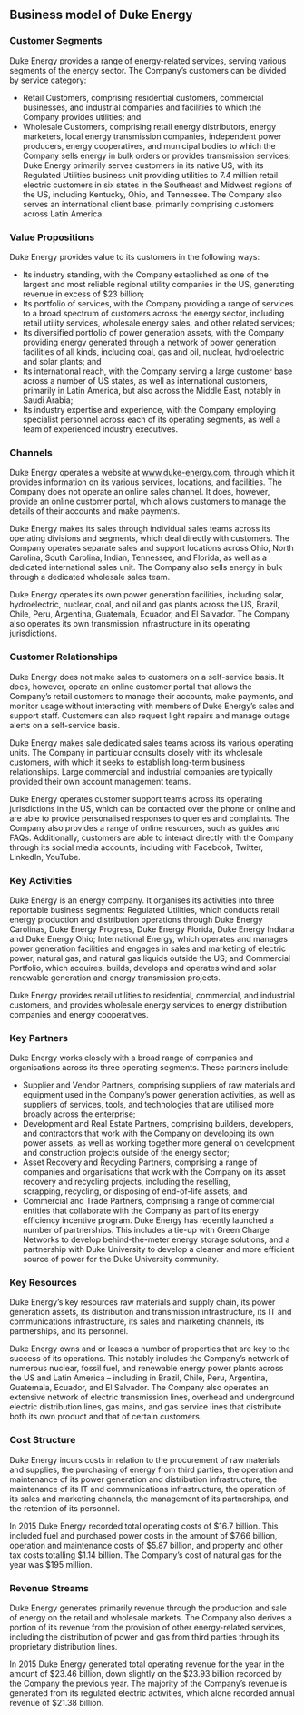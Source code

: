 Business model of Duke Energy
-----------------------------

 ### Customer Segments

 Duke Energy provides a range of energy-related services, serving various segments of the energy sector. The Company’s customers can be divided by service category:

  * Retail Customers, comprising residential customers, commercial businesses, and industrial companies and facilities to which the Company provides utilities; and
 * Wholesale Customers, comprising retail energy distributors, energy marketers, local energy transmission companies, independent power producers, energy cooperatives, and municipal bodies to which the Company sells energy in bulk orders or provides transmission services;
  Duke Energy primarily serves customers in its native US, with its Regulated Utilities business unit providing utilities to 7.4 million retail electric customers in six states in the Southeast and Midwest regions of the US, including Kentucky, Ohio, and Tennessee. The Company also serves an international client base, primarily comprising customers across Latin America.

 ### Value Propositions

 Duke Energy provides value to its customers in the following ways:

  * Its industry standing, with the Company established as one of the largest and most reliable regional utility companies in the US, generating revenue in excess of $23 billion;
 * Its portfolio of services, with the Company providing a range of services to a broad spectrum of customers across the energy sector, including retail utility services, wholesale energy sales, and other related services;
 * Its diversified portfolio of power generation assets, with the Company providing energy generated through a network of power generation facilities of all kinds, including coal, gas and oil, nuclear, hydroelectric and solar plants; and
 * Its international reach, with the Company serving a large customer base across a number of US states, as well as international customers, primarily in Latin America, but also across the Middle East, notably in Saudi Arabia;
 * Its industry expertise and experience, with the Company employing specialist personnel across each of its operating segments, as well a team of experienced industry executives.
  ### Channels

 Duke Energy operates a website at www.duke-energy.com, through which it provides information on its various services, locations, and facilities. The Company does not operate an online sales channel. It does, however, provide an online customer portal, which allows customers to manage the details of their accounts and make payments.

 Duke Energy makes its sales through individual sales teams across its operating divisions and segments, which deal directly with customers. The Company operates separate sales and support locations across Ohio, North Carolina, South Carolina, Indian, Tennessee, and Florida, as well as a dedicated international sales unit. The Company also sells energy in bulk through a dedicated wholesale sales team.

 Duke Energy operates its own power generation facilities, including solar, hydroelectric, nuclear, coal, and oil and gas plants across the US, Brazil, Chile, Peru, Argentina, Guatemala, Ecuador, and El Salvador. The Company also operates its own transmission infrastructure in its operating jurisdictions.

 ### Customer Relationships

 Duke Energy does not make sales to customers on a self-service basis. It does, however, operate an online customer portal that allows the Company’s retail customers to manage their accounts, make payments, and monitor usage without interacting with members of Duke Energy’s sales and support staff. Customers can also request light repairs and manage outage alerts on a self-service basis.

 Duke Energy makes sale dedicated sales teams across its various operating units. The Company in particular consults closely with its wholesale customers, with which it seeks to establish long-term business relationships. Large commercial and industrial companies are typically provided their own account management teams.

 Duke Energy operates customer support teams across its operating jurisdictions in the US, which can be contacted over the phone or online and are able to provide personalised responses to queries and complaints. The Company also provides a range of online resources, such as guides and FAQs. Additionally, customers are able to interact directly with the Company through its social media accounts, including with Facebook, Twitter, LinkedIn, YouTube.

 ### Key Activities

 Duke Energy is an energy company. It organises its activities into three reportable business segments: Regulated Utilities, which conducts retail energy production and distribution operations through Duke Energy Carolinas, Duke Energy Progress, Duke Energy Florida, Duke Energy Indiana and Duke Energy Ohio; International Energy, which operates and manages power generation facilities and engages in sales and marketing of electric power, natural gas, and natural gas liquids outside the US; and Commercial Portfolio, which acquires, builds, develops and operates wind and solar renewable generation and energy transmission projects.

 Duke Energy provides retail utilities to residential, commercial, and industrial customers, and provides wholesale energy services to energy distribution companies and energy cooperatives.

 ### Key Partners

 Duke Energy works closely with a broad range of companies and organisations across its three operating segments. These partners include:

  * Supplier and Vendor Partners, comprising suppliers of raw materials and equipment used in the Company’s power generation activities, as well as suppliers of services, tools, and technologies that are utilised more broadly across the enterprise;
 * Development and Real Estate Partners, comprising builders, developers, and contractors that work with the Company on developing its own power assets, as well as working together more general on development and construction projects outside of the energy sector;
 * Asset Recovery and Recycling Partners, comprising a range of companies and organisations that work with the Company on its asset recovery and recycling projects, including the reselling, scrapping, recycling, or disposing of end-of-life assets; and
 * Commercial and Trade Partners, comprising a range of commercial entities that collaborate with the Company as part of its energy efficiency incentive program.
  Duke Energy has recently launched a number of partnerships. This includes a tie-up with Green Charge Networks to develop behind-the-meter energy storage solutions, and a partnership with Duke University to develop a cleaner and more efficient source of power for the Duke University community.

 ### Key Resources

 Duke Energy’s key resources raw materials and supply chain, its power generation assets, its distribution and transmission infrastructure, its IT and communications infrastructure, its sales and marketing channels, its partnerships, and its personnel.

 Duke Energy owns and or leases a number of properties that are key to the success of its operations. This notably includes the Company’s network of numerous nuclear, fossil fuel, and renewable energy power plants across the US and Latin America – including in Brazil, Chile, Peru, Argentina, Guatemala, Ecuador, and El Salvador. The Company also operates an extensive network of electric transmission lines, overhead and underground electric distribution lines, gas mains, and gas service lines that distribute both its own product and that of certain customers.

 ### Cost Structure

 Duke Energy incurs costs in relation to the procurement of raw materials and supplies, the purchasing of energy from third parties, the operation and maintenance of its power generation and distribution infrastructure, the maintenance of its IT and communications infrastructure, the operation of its sales and marketing channels, the management of its partnerships, and the retention of its personnel.

 In 2015 Duke Energy recorded total operating costs of $16.7 billion. This included fuel and purchased power costs in the amount of $7.66 billion, operation and maintenance costs of $5.87 billion, and property and other tax costs totalling $1.14 billion. The Company’s cost of natural gas for the year was $195 million.

 ### Revenue Streams

 Duke Energy generates primarily revenue through the production and sale of energy on the retail and wholesale markets. The Company also derives a portion of its revenue from the provision of other energy-related services, including the distribution of power and gas from third parties through its proprietary distribution lines.

 In 2015 Duke Energy generated total operating revenue for the year in the amount of $23.46 billion, down slightly on the $23.93 billion recorded by the Company the previous year. The majority of the Company’s revenue is generated from its regulated electric activities, which alone recorded annual revenue of $21.38 billion.